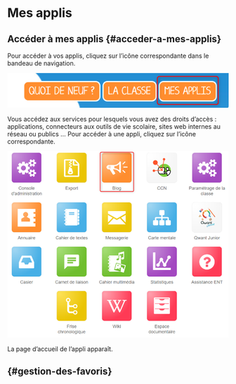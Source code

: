 # Mes applis

## Accéder à mes applis {#acceder-a-mes-applis}

Pour accéder à vos applis, cliquez sur l’icône correspondante dans le bandeau de navigation.

![](.gitbook/assets/mesapplis1d.png)

Vous accédez aux services pour lesquels vous avez des droits d’accès : applications, connecteurs aux outils de vie scolaire, sites web internes au réseau ou publics …  Pour accéder à une appli, cliquez sur l’icône correspondante.

![](.gitbook/assets/blog-mesapplis.png)

La page d’accueil de l’appli apparaît.

##   {#gestion-des-favoris}

